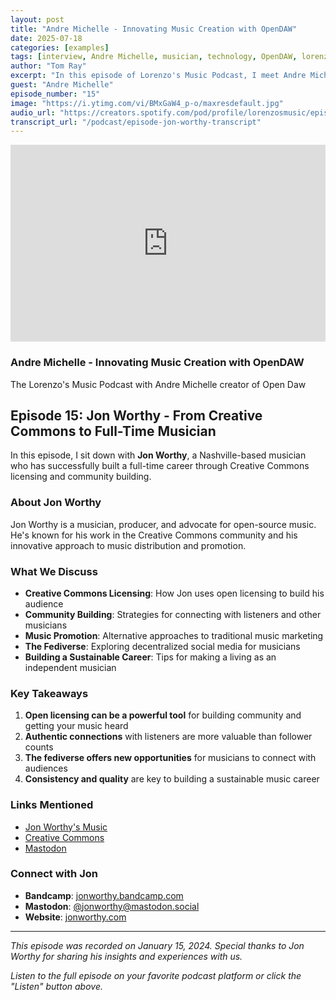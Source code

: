 ```yaml
---
layout: post
title: "Andre Michelle - Innovating Music Creation with OpenDAW"
date: 2025-07-18
categories: [examples]
tags: [interview, Andre Michelle, musician, technology, OpenDAW, lorenzos-music-podcast]
author: "Tom Ray"
excerpt: "In this episode of Lorenzo's Music Podcast, I meet Andre Michelle, an innovative creator in the music technology space, to discuss his latest project, OpenDaw."
guest: "Andre Michelle"
episode_number: "15"
image: "https://i.ytimg.com/vi/BMxGaW4_p-o/maxresdefault.jpg"
audio_url: "https://creators.spotify.com/pod/profile/lorenzosmusic/episodes/Andr-Michelle-Innovating-Music-Creation-with-OpenDAW-e35k431/a-ac27ggk"
transcript_url: "/podcast/episode-jon-worthy-transcript"
---
```

<div class="video-card">
    <div class="video-embed">
        <iframe
            width="100%"
            height="315"
            src="https://www.youtube.com/embed/BMxGaW4_p-o"
            title="Andre Michelle - Innovating Music Creation with OpenDAW"
            frameborder="0"
            allow="accelerometer; autoplay; clipboard-write; encrypted-media; gyroscope; picture-in-picture"
            allowfullscreen>
        </iframe>
    </div>
    <div class="video-info">
        <h3>Andre Michelle - Innovating Music Creation with OpenDAW</h3>
        <p>The Lorenzo's Music Podcast with Andre Michelle creator of Open Daw</p>
    </div>
</div>

## Episode 15: Jon Worthy - From Creative Commons to Full-Time Musician

In this episode, I sit down with **Jon Worthy**, a Nashville-based musician who has successfully built a full-time career through Creative Commons licensing and community building.

### About Jon Worthy

Jon Worthy is a musician, producer, and advocate for open-source music. He's known for his work in the Creative Commons community and his innovative approach to music distribution and promotion.

### What We Discuss

- **Creative Commons Licensing**: How Jon uses open licensing to build his audience
- **Community Building**: Strategies for connecting with listeners and other musicians
- **Music Promotion**: Alternative approaches to traditional music marketing
- **The Fediverse**: Exploring decentralized social media for musicians
- **Building a Sustainable Career**: Tips for making a living as an independent musician

### Key Takeaways

1. **Open licensing can be a powerful tool** for building community and getting your music heard
2. **Authentic connections** with listeners are more valuable than follower counts
3. **The fediverse offers new opportunities** for musicians to connect with audiences
4. **Consistency and quality** are key to building a sustainable music career

### Links Mentioned

- [Jon Worthy's Music](https://jonworthy.bandcamp.com)
- [Creative Commons](https://creativecommons.org)
- [Mastodon](https://joinmastodon.org)

### Connect with Jon

- **Bandcamp**: [jonworthy.bandcamp.com](https://jonworthy.bandcamp.com)
- **Mastodon**: [@jonworthy@mastodon.social](https://mastodon.social/@jonworthy)
- **Website**: [jonworthy.com](https://jonworthy.com)

---

*This episode was recorded on January 15, 2024. Special thanks to Jon Worthy for sharing his insights and experiences with us.*

*Listen to the full episode on your favorite podcast platform or click the "Listen" button above.*
